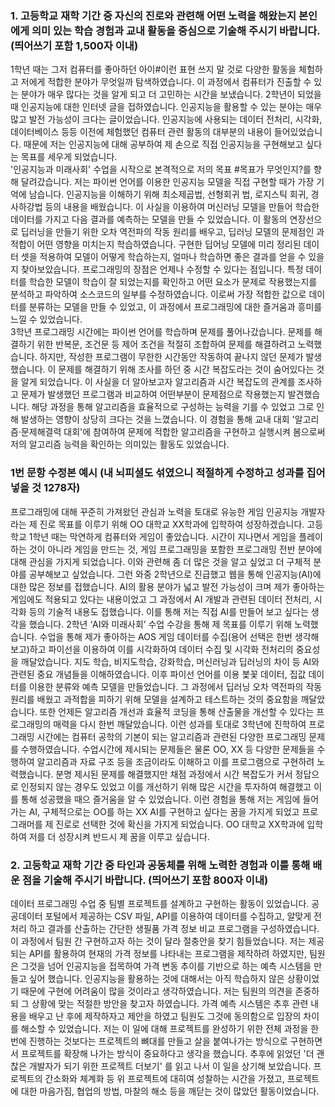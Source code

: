 ### 1. 고등학교 재학 기간 중 자신의 진로와 관련해 어떤 노력을 해왔는지 본인에게 의미 있는 학습 경험과 교내 활동을 중심으로 기술해 주시기 바랍니다. (띄어쓰기 포함 1,500자 이내)  
 1학년 때는 그저 컴퓨터를 좋아하던 아이#이런 표현 쓰지 말 것로 다양한 활동을 체험하고 저에게 적합한 분야가 무엇일까 탐색하였습니다. 
 이 과정에서 컴퓨터가 진출할 수 있는 분야가 매우 많다는 것을 알게 되고 더 고민하는 시간을 보냈습니다. 
 2학년이 되었을 때 인공지능에 대한 인터넷 글을 접하였습니다. 
 인공지능을 활용할 수 있는 분야는 매우 많고 발전 가능성이 크다는 글이었습니다. 
 인공지능에 사용되는 데이터 전처리, 시각화, 데이터베이스 등등 이전에 체험했던 컴퓨터 관련 활동의 대부분의 내용이 들어있었습니다. 
 때문에 저는 인공지능에 대해 공부하여 제 손으로 직접 인공지능을 구현해보고 싶다는 목표를 세우게 되었습니다.   
 '인공지능과 미래사회' 수업을 시작으로 본격적으로 저의 목표 #목표가 무엇인지?를 향해 달려갔습니다. 
 저는 파이썬 언어를 이용한 인공지능 모델을 직접 구현할 때가 가장 기억에 남습니다. 
 인공지능을 이해하기 위해 최소제곱법, 선형회귀 법, 로지스틱 회귀, 경사하강법 등의 내용을 배웠습니다. 
 이 사실을 이용하여 머신러닝 모델을 만들어 학습한 데이터를 가지고 다음 결과를 예측하는 모델을 만들 수 있었습니다. 
 이 활동의 연장선으로 딥러닝을 만들기 위한 오차 역전파의 작동 원리를 배우고, 딥러닝 모델의 문제점인 과적합이 어떤 영향을 미치는지 학습하였습니다. 
 구현한 딥어닝 모델에 미리 정리된 데이터 셋을 적용하여 모델이 어떻게 학습하는지, 얼마나 학습하면 좋은 결과를 얻을 수 있을지 찾아보았습니다. 
 프로그래밍의 장점은 언제나 수정할 수 있다는 점입니다. 
 특정 데이터를 학습한 모델이 학습이 잘 되었는지를 확인하고 어떤 요소가 문제로 작용했는지를 분석하고 파악하여 소스코드의 일부를 수정하였습니다. 
 이로써 가장 적합한 값으로 데이터를 분류하는 모델을 만들 수 있었고, 이 과정에서 프로그래밍에 대한 즐거움과 흥미를 느낄 수 있었습니다.  
 3학년 프로그래밍 시간에는 파이썬 언어를 학습하며 문제를 풀어나갔습니다. 
 문제를 해결하기 위한 반복문, 조건문 등 제어 조건을 적절히 조합하여 문제를 해결하려고 노력했습니다. 
 하지만, 작성한 프로그램이 무한한 시간동안 작동하여 끝나지 않던 문제가 발생했습니다. 
 이 문제를 해결하기 위해 조사를 하던 중 시간 복잡도라는 것이 숨어있다는 것을 알게 되었습니다. 
 이 사실을 더 알아보고자 알고리즘과 시간 복잡도의 관계를 조사하고 문제가 발생했던 프로그램과 비교하여 어떤부분이 문제점으로 작용했는지 발견했습니다. 
 해당 과정을 통해 알고리즘을 효율적으로 구성하는 능력을 기를 수 있었고 그로 인해 발생하는 영향이 상당히 크다는 것을 느꼈습니다. 
 이 경험을 통해 교내 대회 '알고리즘·문제해결력 대회'에 참여하여 문제에 적합한 알고리즘을 구현하고 실행시켜 봄으로써 저의 알고리즘 능력을 확인하는 의미있는 활동도 있었습니다. 
 
 
 ### 1번 문항 수정본 예시 (내 뇌피셜도 섞였으니 적절하게 수정하고 성과를 집어넣을 것 1278자)
 
 
프로그래밍에 대해 꾸준히 가져왔던 관심과 노력을 토대로 유능한 게임 인공지능 개발자라는 제 진로 목표를 이루기 위해 OO 대학교 XX학과에 입학하여 성장하겠습니다. 고등학교 1학년 때는 막연하게 컴퓨터와 게임이 좋았습니다. 시간이 지나면서 게임을 플레이 하는 것이 아니라 게임을 만드는 것, 게임 프로그래밍을 포함한 프로그래밍 전반 분야에 대해 관심을 가지게 되었습니다. 이와 관련해 좀 더 많은 것을 알고 싶었고 더 구체적 분야를 공부해보고 싶었습니다. 그런 와중 2학년으로 진급했고 웹을 통해 인공지능(AI)에 대한 많은 정보를 접했습니다. AI의 활용 분야가 넓고 발전 가능성이 크며 제가 좋아하는 게임에도 적용되고 있다는 내용이었고 그 과정에서 AI 개발과 관련된 데이터 전처리, 시각화 등의 기술적 내용도 접했습니다. 이를 통해 저는 직접 AI를 만들어 보고 싶다는 생각을 했습니다. 2학년 ‘AI와 미래사회’ 수업 수강을 통해 제 목표를 이루기 위해 노력했습니다.  수업을 통해 제가 좋아하는 AOS 게임 데이터를 수집(용어 선택은 한번 생각해보고)하고 파이선을 이용하여 이를 시각화하여 데이터 수집 및 시각화 전처리의 중요성을 깨달았습니다. 지도 학습, 비지도학습, 강화학습, 머신러닝과 딥러닝의 차이 등 AI와 관련된 중요 개념들을 이해하였습니다. 이후 파이선 언어를 이용 붗꽃 데이터, 집값 데이터를 이용한 분류와 예측 모델을 만들었습니다. 그 과정에서 딥러닝 오차 역전파의 작동 원리를 배웠고 과적합을 피하기 위해 모델을 설계하고 테스트하는 것의 중요함을 깨달았습니다. 또한 언제든 알고리즘 개선과 효율적 코딩을 통해 산출물을 개선할 수 있다는 프로그래밍의 매력을 다시 한번 깨달았습니다. 이런 성과를 토대로 3학년에 진학하여 프로그래밍 시간에는 컴퓨터 공학의 기본이 되는 알고리즘과 관련된 다양한 프로그래밍 문제를 수행하였습니다. 수업시간에 제시되는 문제들은 물론 OO, XX 등 다양한 문제들을 수행하여 알고리즘과 자료 구조 등을 조금이라도 이해하고 이를 프로그램으로 구현하려 노력했습니다. 분명 제시된 문제를 해결했지만 채점 과정에서 시간 복잡도가 커서 정답으로 인정되지 않는 경우도 있었고 이를 개선하기 위해 많은 시간을 투자하여 해결했고 이를 통해 성공했을 때으 즐거움을 알 수 있었습니다. 이런 경험을 통해 저는 게임에 들어가는 AI, 구체적으로는 OO를 하는 XX AI를 구현하고 싶다는 꿈을 가지게 되었고 프로그래머를 제 진로로 선택한 것에 확신을 가지게 되었습니다. OO 대학교 XX학과에 입학하여 저를 더 성장시켜 반드시 제 꿈을 이루고 싶습니다.


### 2. 고등학교 재학 기간 중 타인과 공동체를 위해 노력한 경험과 이를 통해 배운 점을 기술해 주시기 바랍니다. (띄어쓰기 포함 800자 이내)  
 데이터 프로그래밍 수업 중 팀별 프로젝트를 설계하고 구현하는 활동이 있었습니다. 
 공공데이터 포털에서 제공하는 CSV 파일, API를 이용하여 데이터를 수집하고, 알맞게 전처리 하고 결과를 산출하는 간단한 생필품 가격 정보 비교 프로그램을 구성하였습니다. 
 이 과정에서 팀원 간 구현하고자 하는 것이 달라 절충안을 찾기 힘들었습니다. 
 저는 제공되는 API를 활용하여 현재의 가격 정보를 나타내는 프로그램을 제작하려 하였지만, 팀원은 그것을 넘어 인공지능을 접목하여 가격 변동 추이를 기반으로 하는 예측 시스템을 만들고 싶어 했습니다. 
 인공지능을 활용하는 것에 대해서는 아직 학습하지 않은 상황이었기 때문에 구현에 어려움이 많을 것이라고 생각하였습니다. 
 저는 팀원의 의견을 존중하되 그 상황에 맞는 적절한 방안을 찾고자 하였습니다. 
 가격 예측 시스템은 추후 관련 내용을 배우고 난 후에 제작하자고 제안을 하였고 팀원도 그것에 동의함으로 입장의 차이를 해소할 수 있었습니다. 
 저는 이 일에 대해 프로젝트를 완성하기 위한 전체 과정을 한 번에 진행하는 것보다는 프로젝트의 뼈대를 만들고 살을 붙여나가는 방식으로 구현하면서 프로젝트를 확장해 나가는 방식이 중요하다고 생각을 했습니다. 
 추후에 읽었던 '더 괜찮은 개발자가 되기 위한 프로젝트 더보기' 를 읽고 나서 이 일을 상기해 보았습니다. 
 프로젝트의 간소화와 체계화 등 위 프로젝트에 대히여 성찰하는 시간을 가졌고, 프로젝트에 대한 마음가짐, 협업의 방법, 마찰의 해소 등을 깨닫는 것이 많았던 활동이었습니다. 
